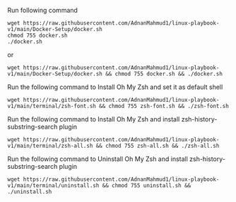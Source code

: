 Run following command

```
wget https://raw.githubusercontent.com/AdnanMahmud1/linux-playbook-v1/main/Docker-Setup/docker.sh
chmod 755 docker.sh
./docker.sh
```

or

```
wget https://raw.githubusercontent.com/AdnanMahmud1/linux-playbook-v1/main/Docker-Setup/docker.sh && chmod 755 docker.sh && ./docker.sh
```

Run the following command to Install Oh My Zsh and set it as default shell

```
wget https://raw.githubusercontent.com/AdnanMahmud1/linux-playbook-v1/main/terminal/zsh-font.sh && chmod 755 zsh-font.sh && ./zsh-font.sh
```

Run the following command to Install Oh My Zsh and install zsh-history-substring-search plugin

```
wget https://raw.githubusercontent.com/AdnanMahmud1/linux-playbook-v1/main/terminal/zsh-all.sh && chmod 755 zsh-all.sh && ./zsh-all.sh
```

Run the following command to Uninstall Oh My Zsh and install zsh-history-substring-search plugin

```
wget https://raw.githubusercontent.com/AdnanMahmud1/linux-playbook-v1/main/terminal/uninstall.sh && chmod 755 uninstall.sh && ./uninstall.sh
```
